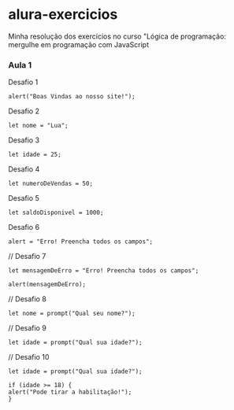 # alura-exercicios
Minha resolução dos exercícios no curso "Lógica de programação: mergulhe em programação com JavaScript

### Aula 1

Desafio 1

    alert("Boas Vindas ao nosso site!");


Desafio 2

    let nome = "Lua";


Desafio 3

    let idade = 25;


Desafio 4

    let numeroDeVendas = 50;


Desafio 5

    let saldoDisponivel = 1000;


Desafio 6

    alert = "Erro! Preencha todos os campos";


// Desafio 7

    let mensagemDeErro = "Erro! Preencha todos os campos";

    alert(mensagemDeErro); 


// Desafio 8

    let nome = prompt("Qual seu nome?");


// Desafio 9

    let idade = prompt("Qual sua idade?");


// Desafio 10

    let idade = prompt("Qual sua idade?");
    
    if (idade >= 18) {
    alert("Pode tirar a habilitação!");
    }
